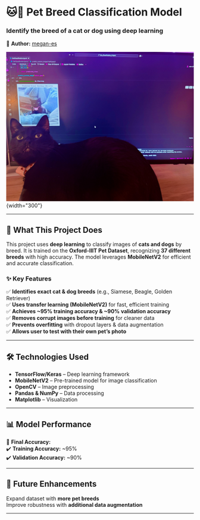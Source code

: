  # 🐱🐶 Pet Breed Classification Model  
### Identify the breed of a cat or dog using deep learning  
📌 **Author:** [megan-es](https://github.com/megan-es)  

 ![Kali Image](images/kali1.jpeg){width="300"}

---

## **📖 What This Project Does**  
This project uses **deep learning** to classify images of **cats and dogs** by breed. It is trained on the **Oxford-IIIT Pet Dataset**, recognizing **37 different breeds** with high accuracy. The model leverages **MobileNetV2** for efficient and accurate classification.  

### **✨ Key Features**
✅ **Identifies exact cat & dog breeds** (e.g., Siamese, Beagle, Golden Retriever)  
✅ **Uses transfer learning (MobileNetV2)** for fast, efficient training  
✅ **Achieves ~95% training accuracy & ~90% validation accuracy**  
✅ **Removes corrupt images before training** for cleaner data  
✅ **Prevents overfitting** with dropout layers & data augmentation  
✅ **Allows user to test with their own pet’s photo**  

---

## **🛠 Technologies Used**
- **TensorFlow/Keras** – Deep learning framework  
- **MobileNetV2** – Pre-trained model for image classification  
- **OpenCV** – Image preprocessing  
- **Pandas & NumPy** – Data processing  
- **Matplotlib** – Visualization  

---

## **📊 Model Performance**
📌 **Final Accuracy:**  
✔️ **Training Accuracy:** ~95%  
✔️ **Validation Accuracy:** ~90%  


---

## **🚀 Future Enhancements**
Expand dataset with **more pet breeds**  
Improve robustness with **additional data augmentation**  

---
